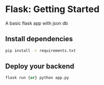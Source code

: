 # Flask: Getting Started
A basic flask app with json db

## Install dependencies
```cmd 
pip install -r requirements.txt 
```
## Deploy your backend
```py
flask run {or} python app.py
```


